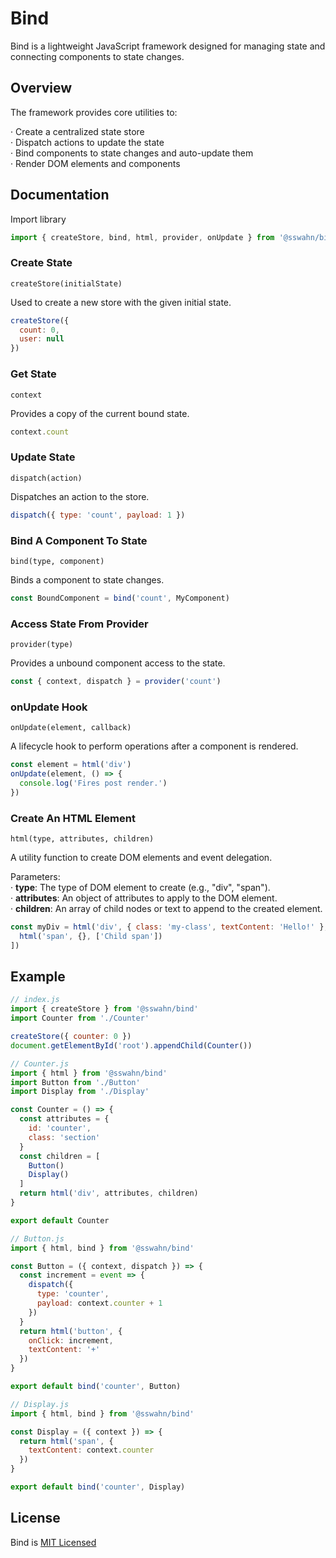 # Bind
Bind is a lightweight JavaScript framework designed for managing state and connecting components to state changes.

## Overview
The framework provides core utilities to:

  · Create a centralized state store  
  · Dispatch actions to update the state  
  · Bind components to state changes and auto-update them  
  · Render DOM elements and components  

## Documentation  
Import library
```javascript
import { createStore, bind, html, provider, onUpdate } from '@sswahn/bind'
```  

### Create State
`createStore(initialState)`  

Used to create a new store with the given initial state.  
```javascript
createStore({
  count: 0,
  user: null
})
```  

### Get State
`context`  

Provides a copy of the current bound state.  
```javascript
context.count
```  

### Update State
`dispatch(action)`  

Dispatches an action to the store.  
```javascript
dispatch({ type: 'count', payload: 1 })
```  

### Bind A Component To State
`bind(type, component)`  

Binds a component to state changes.  
```javascript
const BoundComponent = bind('count', MyComponent)
```

### Access State From Provider
`provider(type)`  

Provides a unbound component access to the state.  
```javascript
const { context, dispatch } = provider('count')
```  

### onUpdate Hook
`onUpdate(element, callback)`

A lifecycle hook to perform operations after a component is rendered.  
```javascript
const element = html('div')
onUpdate(element, () => {
  console.log('Fires post render.')
})
```  

 ### Create An HTML Element
`html(type, attributes, children)`  

A utility function to create DOM elements and event delegation.

Parameters:  
  · **type**: The type of DOM element to create (e.g., "div", "span").  
  · **attributes**: An object of attributes to apply to the DOM element.  
  · **children**: An array of child nodes or text to append to the created element.  
```javascript
const myDiv = html('div', { class: 'my-class', textContent: 'Hello!' }, [
  html('span', {}, ['Child span'])
])
```  

## Example
```javascript
// index.js
import { createStore } from '@sswahn/bind'
import Counter from './Counter'

createStore({ counter: 0 })
document.getElementById('root').appendChild(Counter())
```
```javascript
// Counter.js
import { html } from '@sswahn/bind'
import Button from './Button'
import Display from './Display'

const Counter = () => {
  const attributes = {
    id: 'counter',
    class: 'section'
  }
  const children = [
    Button()
    Display()
  ]
  return html('div', attributes, children)
}

export default Counter
```
```javascript
// Button.js
import { html, bind } from '@sswahn/bind'

const Button = ({ context, dispatch }) => {
  const increment = event => {
    dispatch({
      type: 'counter',
      payload: context.counter + 1
    })
  }
  return html('button', {
    onClick: increment,
    textContent: '+'
  })
}

export default bind('counter', Button)
```
```javascript
// Display.js
import { html, bind } from '@sswahn/bind'

const Display = ({ context }) => {
  return html('span', {
    textContent: context.counter
  })
}

export default bind('counter', Display)
```

## License
Bind is [MIT Licensed](https://github.com/sswahn/bind/blob/main/LICENSE)
